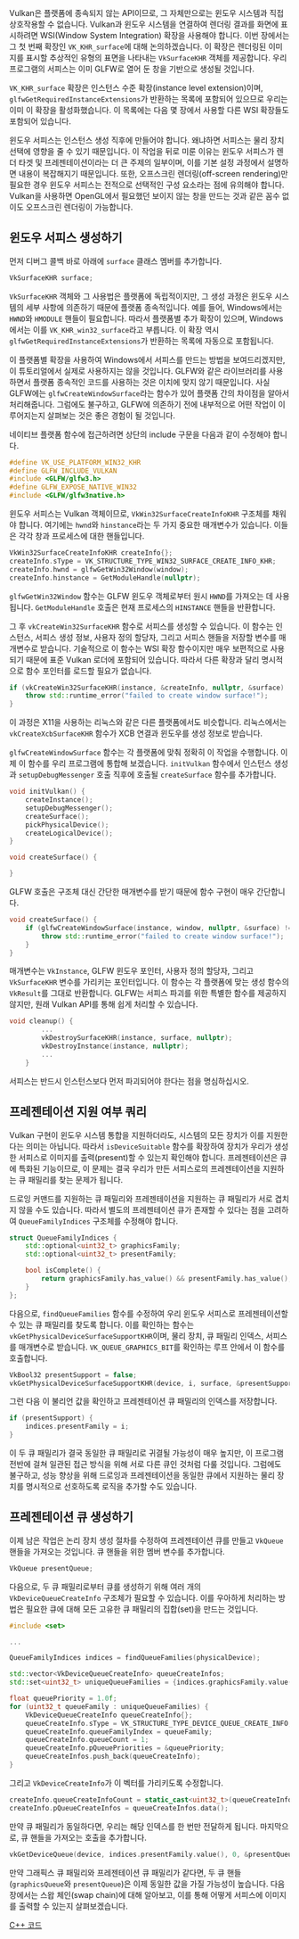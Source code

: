 Vulkan은 플랫폼에 종속되지 않는 API이므로, 그 자체만으로는 윈도우 시스템과 직접 상호작용할 수 없습니다. Vulkan과 윈도우 시스템을 연결하여 렌더링 결과를 화면에 표시하려면 WSI(Window System Integration) 확장을 사용해야 합니다. 이번 장에서는 그 첫 번째 확장인 `VK_KHR_surface`에 대해 논의하겠습니다. 이 확장은 렌더링된 이미지를 표시할 추상적인 유형의 표면을 나타내는 `VkSurfaceKHR` 객체를 제공합니다. 우리 프로그램의 서피스는 이미 GLFW로 열어 둔 창을 기반으로 생성될 것입니다.

`VK_KHR_surface` 확장은 인스턴스 수준 확장(instance level extension)이며, `glfwGetRequiredInstanceExtensions`가 반환하는 목록에 포함되어 있으므로 우리는 이미 이 확장을 활성화했습니다. 이 목록에는 다음 몇 장에서 사용할 다른 WSI 확장들도 포함되어 있습니다.

윈도우 서피스는 인스턴스 생성 직후에 만들어야 합니다. 왜냐하면 서피스는 물리 장치 선택에 영향을 줄 수 있기 때문입니다. 이 작업을 뒤로 미룬 이유는 윈도우 서피스가 렌더 타겟 및 프레젠테이션이라는 더 큰 주제의 일부이며, 이를 기본 설정 과정에서 설명하면 내용이 복잡해지기 때문입니다. 또한, 오프스크린 렌더링(off-screen rendering)만 필요한 경우 윈도우 서피스는 전적으로 선택적인 구성 요소라는 점에 유의해야 합니다. Vulkan을 사용하면 OpenGL에서 필요했던 보이지 않는 창을 만드는 것과 같은 꼼수 없이도 오프스크린 렌더링이 가능합니다.

## 윈도우 서피스 생성하기

먼저 디버그 콜백 바로 아래에 `surface` 클래스 멤버를 추가합니다.

```c++
VkSurfaceKHR surface;
```

`VkSurfaceKHR` 객체와 그 사용법은 플랫폼에 독립적이지만, 그 생성 과정은 윈도우 시스템의 세부 사항에 의존하기 때문에 플랫폼 종속적입니다. 예를 들어, Windows에서는 `HWND`와 `HMODULE` 핸들이 필요합니다. 따라서 플랫폼별 추가 확장이 있으며, Windows에서는 이를 `VK_KHR_win32_surface`라고 부릅니다. 이 확장 역시 `glfwGetRequiredInstanceExtensions`가 반환하는 목록에 자동으로 포함됩니다.

이 플랫폼별 확장을 사용하여 Windows에서 서피스를 만드는 방법을 보여드리겠지만, 이 튜토리얼에서 실제로 사용하지는 않을 것입니다. GLFW와 같은 라이브러리를 사용하면서 플랫폼 종속적인 코드를 사용하는 것은 이치에 맞지 않기 때문입니다. 사실 GLFW에는 `glfwCreateWindowSurface`라는 함수가 있어 플랫폼 간의 차이점을 알아서 처리해줍니다. 그럼에도 불구하고, GLFW에 의존하기 전에 내부적으로 어떤 작업이 이루어지는지 살펴보는 것은 좋은 경험이 될 것입니다.

네이티브 플랫폼 함수에 접근하려면 상단의 include 구문을 다음과 같이 수정해야 합니다.

```c++
#define VK_USE_PLATFORM_WIN32_KHR
#define GLFW_INCLUDE_VULKAN
#include <GLFW/glfw3.h>
#define GLFW_EXPOSE_NATIVE_WIN32
#include <GLFW/glfw3native.h>
```

윈도우 서피스는 Vulkan 객체이므로, `VkWin32SurfaceCreateInfoKHR` 구조체를 채워야 합니다. 여기에는 `hwnd`와 `hinstance`라는 두 가지 중요한 매개변수가 있습니다. 이들은 각각 창과 프로세스에 대한 핸들입니다.

```c++
VkWin32SurfaceCreateInfoKHR createInfo{};
createInfo.sType = VK_STRUCTURE_TYPE_WIN32_SURFACE_CREATE_INFO_KHR;
createInfo.hwnd = glfwGetWin32Window(window);
createInfo.hinstance = GetModuleHandle(nullptr);
```

`glfwGetWin32Window` 함수는 GLFW 윈도우 객체로부터 원시 `HWND`를 가져오는 데 사용됩니다. `GetModuleHandle` 호출은 현재 프로세스의 `HINSTANCE` 핸들을 반환합니다.

그 후 `vkCreateWin32SurfaceKHR` 함수로 서피스를 생성할 수 있습니다. 이 함수는 인스턴스, 서피스 생성 정보, 사용자 정의 할당자, 그리고 서피스 핸들을 저장할 변수를 매개변수로 받습니다. 기술적으로 이 함수는 WSI 확장 함수이지만 매우 보편적으로 사용되기 때문에 표준 Vulkan 로더에 포함되어 있습니다. 따라서 다른 확장과 달리 명시적으로 함수 포인터를 로드할 필요가 없습니다.

```c++
if (vkCreateWin32SurfaceKHR(instance, &createInfo, nullptr, &surface) != VK_SUCCESS) {
    throw std::runtime_error("failed to create window surface!");
}
```

이 과정은 X11을 사용하는 리눅스와 같은 다른 플랫폼에서도 비슷합니다. 리눅스에서는 `vkCreateXcbSurfaceKHR` 함수가 XCB 연결과 윈도우를 생성 정보로 받습니다.

`glfwCreateWindowSurface` 함수는 각 플랫폼에 맞춰 정확히 이 작업을 수행합니다. 이제 이 함수를 우리 프로그램에 통합해 보겠습니다. `initVulkan` 함수에서 인스턴스 생성과 `setupDebugMessenger` 호출 직후에 호출될 `createSurface` 함수를 추가합니다.

```c++
void initVulkan() {
    createInstance();
    setupDebugMessenger();
    createSurface();
    pickPhysicalDevice();
    createLogicalDevice();
}

void createSurface() {

}
```

GLFW 호출은 구조체 대신 간단한 매개변수를 받기 때문에 함수 구현이 매우 간단합니다.

```c++
void createSurface() {
    if (glfwCreateWindowSurface(instance, window, nullptr, &surface) != VK_SUCCESS) {
        throw std::runtime_error("failed to create window surface!");
    }
}
```

매개변수는 `VkInstance`, GLFW 윈도우 포인터, 사용자 정의 할당자, 그리고 `VkSurfaceKHR` 변수를 가리키는 포인터입니다. 이 함수는 각 플랫폼에 맞는 생성 함수의 `VkResult`를 그대로 반환합니다. GLFW는 서피스 파괴를 위한 특별한 함수를 제공하지 않지만, 원래 Vulkan API를 통해 쉽게 처리할 수 있습니다.

```c++
void cleanup() {
        ...
        vkDestroySurfaceKHR(instance, surface, nullptr);
        vkDestroyInstance(instance, nullptr);
        ...
    }
```

서피스는 반드시 인스턴스보다 먼저 파괴되어야 한다는 점을 명심하십시오.

## 프레젠테이션 지원 여부 쿼리

Vulkan 구현이 윈도우 시스템 통합을 지원하더라도, 시스템의 모든 장치가 이를 지원한다는 의미는 아닙니다. 따라서 `isDeviceSuitable` 함수를 확장하여 장치가 우리가 생성한 서피스로 이미지를 출력(present)할 수 있는지 확인해야 합니다. 프레젠테이션은 큐에 특화된 기능이므로, 이 문제는 결국 우리가 만든 서피스로의 프레젠테이션을 지원하는 큐 패밀리를 찾는 문제가 됩니다.

드로잉 커맨드를 지원하는 큐 패밀리와 프레젠테이션을 지원하는 큐 패밀리가 서로 겹치지 않을 수도 있습니다. 따라서 별도의 프레젠테이션 큐가 존재할 수 있다는 점을 고려하여 `QueueFamilyIndices` 구조체를 수정해야 합니다.

```c++
struct QueueFamilyIndices {
    std::optional<uint32_t> graphicsFamily;
    std::optional<uint32_t> presentFamily;

    bool isComplete() {
        return graphicsFamily.has_value() && presentFamily.has_value();
    }
};
```

다음으로, `findQueueFamilies` 함수를 수정하여 우리 윈도우 서피스로 프레젠테이션할 수 있는 큐 패밀리를 찾도록 합니다. 이를 확인하는 함수는 `vkGetPhysicalDeviceSurfaceSupportKHR`이며, 물리 장치, 큐 패밀리 인덱스, 서피스를 매개변수로 받습니다. `VK_QUEUE_GRAPHICS_BIT`를 확인하는 루프 안에서 이 함수를 호출합니다.

```c++
VkBool32 presentSupport = false;
vkGetPhysicalDeviceSurfaceSupportKHR(device, i, surface, &presentSupport);
```

그런 다음 이 불리언 값을 확인하고 프레젠테이션 큐 패밀리의 인덱스를 저장합니다.

```c++
if (presentSupport) {
    indices.presentFamily = i;
}
```

이 두 큐 패밀리가 결국 동일한 큐 패밀리로 귀결될 가능성이 매우 높지만, 이 프로그램 전반에 걸쳐 일관된 접근 방식을 위해 서로 다른 큐인 것처럼 다룰 것입니다. 그럼에도 불구하고, 성능 향상을 위해 드로잉과 프레젠테이션을 동일한 큐에서 지원하는 물리 장치를 명시적으로 선호하도록 로직을 추가할 수도 있습니다.

## 프레젠테이션 큐 생성하기

이제 남은 작업은 논리 장치 생성 절차를 수정하여 프레젠테이션 큐를 만들고 `VkQueue` 핸들을 가져오는 것입니다. 큐 핸들을 위한 멤버 변수를 추가합니다.

```c++
VkQueue presentQueue;
```

다음으로, 두 큐 패밀리로부터 큐를 생성하기 위해 여러 개의 `VkDeviceQueueCreateInfo` 구조체가 필요할 수 있습니다. 이를 우아하게 처리하는 방법은 필요한 큐에 대해 모든 고유한 큐 패밀리의 집합(set)을 만드는 것입니다.

```c++
#include <set>

...

QueueFamilyIndices indices = findQueueFamilies(physicalDevice);

std::vector<VkDeviceQueueCreateInfo> queueCreateInfos;
std::set<uint32_t> uniqueQueueFamilies = {indices.graphicsFamily.value(), indices.presentFamily.value()};

float queuePriority = 1.0f;
for (uint32_t queueFamily : uniqueQueueFamilies) {
    VkDeviceQueueCreateInfo queueCreateInfo{};
    queueCreateInfo.sType = VK_STRUCTURE_TYPE_DEVICE_QUEUE_CREATE_INFO;
    queueCreateInfo.queueFamilyIndex = queueFamily;
    queueCreateInfo.queueCount = 1;
    queueCreateInfo.pQueuePriorities = &queuePriority;
    queueCreateInfos.push_back(queueCreateInfo);
}
```

그리고 `VkDeviceCreateInfo`가 이 벡터를 가리키도록 수정합니다.

```c++
createInfo.queueCreateInfoCount = static_cast<uint32_t>(queueCreateInfos.size());
createInfo.pQueueCreateInfos = queueCreateInfos.data();
```

만약 큐 패밀리가 동일하다면, 우리는 해당 인덱스를 한 번만 전달하게 됩니다. 마지막으로, 큐 핸들을 가져오는 호출을 추가합니다.

```c++
vkGetDeviceQueue(device, indices.presentFamily.value(), 0, &presentQueue);
```

만약 그래픽스 큐 패밀리와 프레젠테이션 큐 패밀리가 같다면, 두 큐 핸들(`graphicsQueue`와 `presentQueue`)은 이제 동일한 값을 가질 가능성이 높습니다. 다음 장에서는 스왑 체인(swap chain)에 대해 알아보고, 이를 통해 어떻게 서피스에 이미지를 출력할 수 있는지 살펴보겠습니다.

[C++ 코드](/code/05_window_surface.cpp)